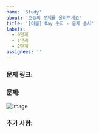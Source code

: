 ```yaml
---
name: 'Study'
about: '오늘의 문제를 올려주세요'
title: '[이름] Day 숫자 - 문제 순서'
labels:
  - 0단계
  - 1단계
  - 2단계
assignees: ''
---
```


### 문제 링크:

### 문제:

![image](이미지url)

### 추가 사항:

